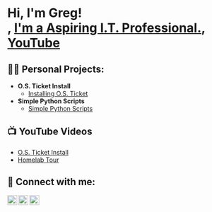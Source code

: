 <h1>Hi, I'm Greg! <br/><a href="https://github.com/SecretAgentMan1"></a>, <a href="www.linkedin.com/in/gregory-laughlin-308ab0189">I'm a Aspiring I.T. Professional.</a>, <a href="https://www.youtube.com/channel/UCET3O4KRCFag7KWA3We0gPQ">YouTube</a></h1>

<h2>👨‍💻 Personal Projects:</h2>

- <b>O.S. Ticket Install</b>
  - [Installing O.S. Ticket](https://github.com/SecretAgentMan1/O.S.-Ticket-Install)
- <b>Simple Python Scripts</b>
  - [Simple Python Scripts](https://github.com/SecretAgentMan1/Simple-Python-Scripts) <b><i></b></i>
 
<h2>📺 YouTube Videos</h2>

- [O.S. Ticket Install](https://youtu.be/TJLXLykXqo0)
- [Homelab Tour](https://youtu.be/kByUmD6FyHU)

<h2> 🤳 Connect with me:</h2>

[<img align="left" alt="GregLaughlin | YouTube" width="22px" src="https://cdn.jsdelivr.net/npm/simple-icons@v3/icons/youtube.svg" />][youtube]
[<img align="left" alt="GregLaughlin | Twitter" width="22px" src="https://cdn.jsdelivr.net/npm/simple-icons@v3/icons/twitter.svg" />][twitter]
[<img align="left" alt="GregLaughlin | LinkedIn" width="22px" src="https://cdn.jsdelivr.net/npm/simple-icons@v3/icons/linkedin.svg" />][linkedin]

[twitter]: https://twitter.com/GregoryLaughlin
[youtube]: https://www.youtube.com/channel/UCET3O4KRCFag7KWA3We0gPQ
[linkedin]: https://www.linkedin.com/in/gregory-laughlin-308ab0189/?trk=public-profile-join-page
<!--

